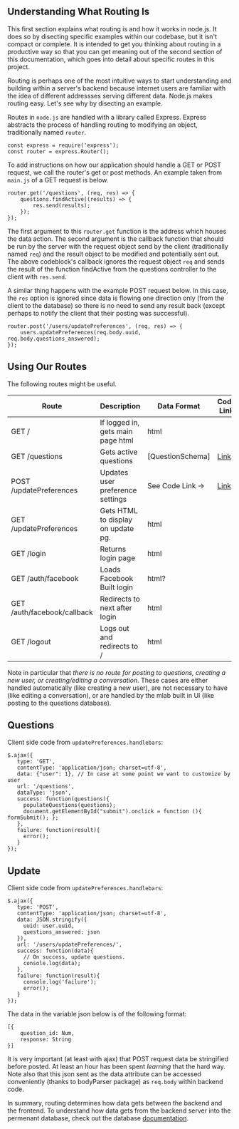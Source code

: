 
Understanding What Routing Is
-----------------------------
This first section explains what routing is and how it works in node.js.  It does so by disecting specific examples within our codebase, but it isn't compact or complete.  It is intended to get you thinking about routing in a productive way so that you can get meaning out of the second section of this documentation, which goes into detail about specific routes in this project.

Routing is perhaps one of the most intuitive ways to start understanding and building within a server's backend because internet users are familiar with the idea of different addressses serving different data.  Node.js makes routing easy.  Let's see why by disecting an example.

Routes in `node.js` are handled with a library called Express.  Express abstracts the process of handling routing to modifying an object, traditionally named `router`.  
```
const express = require('express');
const router = express.Router();
```
To add instructions on how our application should handle a GET or POST request, we call the router's get or post methods.  An example taken from `main.js` of a GET request is below.
```
router.get('/questions', (req, res) => {
    questions.findActive((results) => {
        res.send(results);
    });
});
```
The first argument to this `router.get` function is the address which houses the data action.  The second argument is the callback function that should be run by the server with the request object send by the client (traditionally named `req`) and the result object to be modified and potentially sent out.  The above codeblock's callback ignores the request object `req` and sends the result of the function findActive from the questions controller to the client with `res.send`.  

A similar thing happens with the example POST request below.  In this case, the `res` option is ignored since data is flowing one direction only (from the client to the database) so there is no need to send any result back (except perhaps to notify the client that their posting was successful).  
```
router.post('/users/updatePreferences', (req, res) => {
    users.updatePreferences(req.body.uuid, req.body.questions_answered);
});
```

Using Our Routes
----------------
The following routes might be useful.

|   Route                     |                     Description      |  Data Format       |  Code Link  |
|-----------------------------|--------------------------------------|--------------------|--------------------|
| GET /                       |  If logged in, gets main page html   | html               |                    |
| GET /questions              |  Gets active questions               | [QuestionSchema]   | [Link](#questions) |
| POST /updatePreferences     |  Updates user preference settings    | See Code Link ->   | [Link](#update)    |
| GET /updatePreferences      |  Gets HTML to display on update pg.  | html               |                    |
| GET /login                  |  Returns login page                  | html               |                    |
| GET /auth/facebook          |  Loads Facebook Built login          | html?              |                    |
| GET /auth/facebook/callback |  Redirects to next after login       | html               |                    |
| GET /logout                 |  Logs out and redirects to /         | html               |                    |

Note in particular that *there is no route for posting to questions, creating a new user, or creating/editing a conversation*.  These cases are either handled automatically (like creating a new user), are not necessary to have (like editing a conversation), or are handled by the mlab built in UI (like posting to the questions database).


## Questions
Client side code from `updatePreferences.handlebars`:
```
$.ajax({
   type: 'GET',
   contentType: 'application/json; charset=utf-8',
   data: {"user": 1}, // In case at some point we want to customize by user
   url: '/questions',
   dataType: 'json',
   success: function(questions){
     populateQuestions(questions);
     document.getElementById("submit").onclick = function (){ formSubmit(); };
   },
   failure: function(result){
     error();
   }
});
```

## Update
Client side code from `updatePreferences.handlebars`:
```
$.ajax({
   type: 'POST',
   contentType: 'application/json; charset=utf-8',
   data: JSON.stringify({
     uuid: user.uuid,
     questions_answered: json
   }),
   url: '/users/updatePreferences/',
   success: function(data){
     // On success, update questions.
     console.log(data);
   },
   failure: function(result){
     console.log('failure');
     error();
   }
});
```
The data in the variable json below is of the following format:
```
[{
    question_id: Num, 
    response: String
}]
```
It is very important (at least with ajax) that POST request data be stringified before posted.  At least an hour has been spent *learning* that the hard way.  Note also that this json sent as the data attribute can be accessed conveniently (thanks to bodyParser package) as `req.body` within backend code.

In summary, routing determines how data gets between the backend and the frontend.  To understand how data gets from the backend server into the permenant database, check out the database [documentation](Database.md).